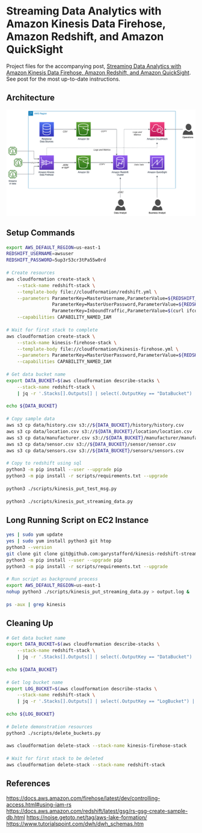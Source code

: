 # Streaming Data Analytics with Amazon Kinesis Data Firehose, Amazon Redshift, and Amazon QuickSight

Project files for the accompanying post, [Streaming Data Analytics with Amazon Kinesis Data Firehose, Amazon Redshift, and Amazon QuickSight](https://tinyurl.com/streamingwarehouse). See post for the most up-to-date instructions.

## Architecture

![Architecture](Streaming-Kinesis-Redshift.png)

## Setup Commands

```bash
export AWS_DEFAULT_REGION=us-east-1
REDSHIFT_USERNAME=awsuser
REDSHIFT_PASSWORD=5up3r53cr3tPa55w0rd

# Create resources
aws cloudformation create-stack \
    --stack-name redshift-stack \
    --template-body file://cloudformation/redshift.yml \
    --parameters ParameterKey=MasterUsername,ParameterValue=${REDSHIFT_USERNAME} \
                 ParameterKey=MasterUserPassword,ParameterValue=${REDSHIFT_PASSWORD} \
                 ParameterKey=InboundTraffic,ParameterValue=$(curl ifconfig.me -s)/32 \
    --capabilities CAPABILITY_NAMED_IAM

# Wait for first stack to complete
aws cloudformation create-stack \
    --stack-name kinesis-firehose-stack \
    --template-body file://cloudformation/kinesis-firehose.yml \
    --parameters ParameterKey=MasterUserPassword,ParameterValue=${REDSHIFT_PASSWORD} \
    --capabilities CAPABILITY_NAMED_IAM

# Get data bucket name
export DATA_BUCKET=$(aws cloudformation describe-stacks \
    --stack-name redshift-stack \
    | jq -r '.Stacks[].Outputs[] | select(.OutputKey == "DataBucket") | .OutputValue')

echo ${DATA_BUCKET}

# Copy sample data
aws s3 cp data/history.csv s3://${DATA_BUCKET}/history/history.csv
aws s3 cp data/location.csv s3://${DATA_BUCKET}/location/location.csv
aws s3 cp data/manufacturer.csv s3://${DATA_BUCKET}/manufacturer/manufacturer.csv
aws s3 cp data/sensor.csv s3://${DATA_BUCKET}/sensor/sensor.csv
aws s3 cp data/sensors.csv s3://${DATA_BUCKET}/sensors/sensors.csv

# Copy to redshift using sql
python3 -m pip install --user --upgrade pip
python3 -m pip install -r scripts/requirements.txt --upgrade

python3 ./scripts/kinesis_put_test_msg.py

python3 ./scripts/kinesis_put_streaming_data.py
```

## Long Running Script on EC2 Instance

```bash
yes | sudo yum update
yes | sudo yum install python3 git htop
python3 --version
git clone git clone git@github.com:garystafford/kinesis-redshift-streaming-demo.git
python3 -m pip install --user --upgrade pip
python3 -m pip install -r scripts/requirements.txt --upgrade

# Run script as background process
export AWS_DEFAULT_REGION=us-east-1
nohup python3 ./scripts/kinesis_put_streaming_data.py > output.log &

ps -aux | grep kinesis
```

## Cleaning Up

```bash
# Get data bucket name
export DATA_BUCKET=$(aws cloudformation describe-stacks \
    --stack-name redshift-stack \
    | jq -r '.Stacks[].Outputs[] | select(.OutputKey == "DataBucket") | .OutputValue')

echo ${DATA_BUCKET}

# Get log bucket name
export LOG_BUCKET=$(aws cloudformation describe-stacks \
    --stack-name redshift-stack \
    | jq -r '.Stacks[].Outputs[] | select(.OutputKey == "LogBucket") | .OutputValue')

echo ${LOG_BUCKET}

# Delete demonstration resources
python3 ./scripts/delete_buckets.py

aws cloudformation delete-stack --stack-name kinesis-firehose-stack

# Wait for first stack to be deleted
aws cloudformation delete-stack --stack-name redshift-stack
```

## References

<https://docs.aws.amazon.com/firehose/latest/dev/controlling-access.html#using-iam-rs>
<https://docs.aws.amazon.com/redshift/latest/gsg/rs-gsg-create-sample-db.html>
<https://noise.getoto.net/tag/aws-lake-formation/>
<https://www.tutorialspoint.com/dwh/dwh_schemas.htm>
